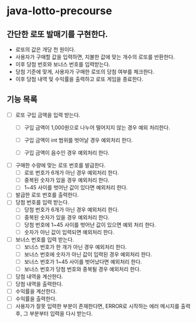 # java-lotto-precourse

## 간단한 로또 발매기를 구현한다.

- 로또의 값은 개당 천 원이다.
- 사용자가 구매할 값을 입력하면, 지불한 값에 맞는 개수의 로또를 반환한다.
- 이후 당첨 번호와 보너스 번호를 입력받는다.
- 당첨 기준에 맞게, 사용자가 구매한 로또의 당첨 여부를 체크한다.
- 이후 당첨 내역 및 수익률을 출력하고 로또 게임을 종료한다.

## 기능 목록

- [ ] 로또 구입 금액을 입력 받는다.
    - [ ] 구입 금액이 1,000원으로 나누어 떨어지지 않는 경우 예외 처리한다.
    - [ ] 구입 금액이 int 범위를 벗어날 경우 예외처리 한다.
    - [ ] 구입 금액이 음수인 경우 예외처리 한다.


- [ ] 구매한 수량에 맞는 로또 번호를 발급한다.
    - [ ] 로또 번호가 6개가 아닌 경우 예외처리 한다.
    - [ ] 중복된 숫자가 있을 경우 예외처리 한다.
    - [ ] 1~45 사이를 벗어난 값이 있다면 예외처리 한다.
- [ ] 발급한 로또 번호를 출력한다.
- [ ] 당첨 번호를 입력 받는다.
    - [ ] 당첨 번호가 6개가 아닌 경우 예외처리 한다.
    - [ ] 중복된 숫자가 있을 경우 예외처리 한다.
    - [ ] 당첨 번호에 1~45 사이를 벗어난 값이 있으면 예외 처리 한다.
    - [ ] 숫자가 아닌 값이 입력되면 예외처리 한다.
- [ ] 보너스 번호를 입력 받는다.
    - [ ] 보너스 번호가 한 개가 아닌 경우 예외처리 한다.
    - [ ] 보너스 번호에 숫자가 아닌 값이 입력된 경우 예외처리 한다.
    - [ ] 보너스 번호가 1~45 사이를 벗어났다면 예외처리 한다.
    - [ ] 보너스 번호가 당첨 번호와 중복될 경우 예외처리 한다.
- [ ] 당첨 내역을 계산한다.
- [ ] 당첨 내역을 출력한다.
- [ ] 수익률을 계산한다.
- [ ] 수익률을 출력한다.
- [ ] 사용자가 잘못 입력한 부분이 존재한다면, ERROR로 시작하는 에러 메시지를 출력 후, 그 부분부터 입력을 다시 받는다.
